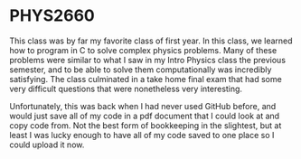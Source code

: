 # PHYS2660

This class was by far my favorite class of first year. In this class, we learned how to program in C to solve complex physics problems. Many of these problems were similar to what I saw in my Intro Physics class the previous semester, and to be able to solve them computationally was incredibly satisfying. The class culminated in a take home final exam that had some very difficult questions that were nonetheless very interesting.

Unfortunately, this was back when I had never used GitHub before, and would just save all of my code in a pdf document that I could look at and copy code from. Not the best form of bookkeeping in the slightest, but at least I was lucky enough to have all of my code saved to one place so I could upload it now.